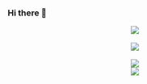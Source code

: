 ### Hi there 👋


<div align="center">
<img src="https://github-readme-stats.vercel.app/api/top-langs/?username=sena-22&layout=material-palenight"><br><br>
<img src="https://github-readme-stats.vercel.app/api?username=sena-22&show_icons=true">
</div> <br>

<div align="center">
<img src="https://img.shields.io/badge/Javascript-F7DF1E?style=flat-square&logo=JavaScript&logoColor=white"> <br>
  <img src = "https://img.shields.io/badge/tomato-tomato-red">
</div>




<!--
**sena-22/sena-22** is a ✨ _special_ ✨ repository because its `README.md` (this file) appears on your GitHub profile.




Here are some ideas to get you started:

- 🔭 I’m currently working on ...
- 🌱 I’m currently learning ...
- 👯 I’m looking to collaborate on ...
- 🤔 I’m looking for help with ...
- 💬 Ask me about ...
- 📫 How to reach me: ...
- 😄 Pronouns: ...
- ⚡ Fun fact: ...
-->

